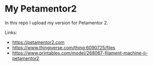 # My Petamentor2
In this repo I upload my version for Petamentor 2.

Links: 
- https://petamentor2.com
- https://www.thingiverse.com/thing:6090725/files
- https://www.printables.com/model/268067-filament-machine-ii-petamentor2
